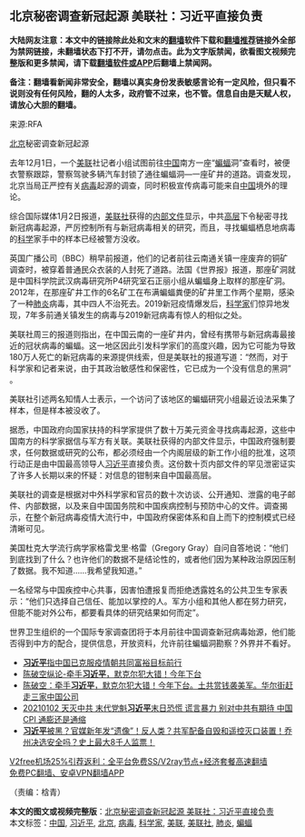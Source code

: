  <h2>北京秘密调查新冠起源 美联社：习近平直接负责</h2> <p class="notice"><b>大陆网友注意：本文中的链接除此处和文末的<a href="https://github.com/bannedbook/fanqiang" >翻墙</a>软件下载和<a href="https://github.com/killgcd/justmysocks/blob/master/README.md">翻墙推荐</a>链接外全部为禁网链接，未翻墙状态下打不开，请勿点击。此为文字版禁闻，欲看图文视频完整版和更多禁闻，请下载<a href="https://github.com/bannedbook/fanqiang">翻墙软件或APP</a>后翻墙上禁闻网。</p><p>备注：翻墙看新闻非常安全，翻墙以真实身份发表敏感言论有一定风险，但只看不说则没有任何风险，翻的人太多，政府管不过来，也不管。信息自由是天赋人权，请放心大胆的翻墙。</b></p>  <div class="entry"> <p>来源:RFA</p> <p><a href="https://www.bannedbook.org/bnews/tag/%e5%8c%97%e4%ba%ac/" class="st_tag internal_tag" rel="tag" title="标签 北京 下的日志">北京</a>秘密调查新冠起源             </p> <p>去年12月1日，一个<a href="https://www.bannedbook.org/bnews/tag/%E7%BE%8E%E8%81%94/" class="st_tag internal_tag" rel="tag" title="标签 美联 下的日志">美联</a>社记者小组试图前往<span class='wp_keywordlink_affiliate'><a href="https://www.bannedbook.org/" title="中国" target="_blank">中国</a></span>南方一座“<a href="https://www.bannedbook.org/bnews/tag/%E8%9D%99%E8%9D%A0/" class="st_tag internal_tag" rel="tag" title="标签 蝙蝠 下的日志">蝙蝠</a>洞”查看时，被便衣警察跟踪，警察驾驶多辆汽车封锁了通往蝙蝠洞&#8212;一座矿井的道路。调查发现，北京当局正严控有关<a href="https://www.bannedbook.org/bnews/tag/%e7%97%85%e6%af%92/" class="st_tag internal_tag" rel="tag" title="标签 病毒 下的日志">病毒</a>起源的调查，同时积极宣传病毒可能来自<a href="https://www.bannedbook.org/bnews/tag/%E4%B8%AD%E5%9B%BD/" class="st_tag internal_tag" rel="tag" title="标签 中国 下的日志">中国</a>境外的理论。</p>  <p>综合国际媒体1月2日报道，<a href="https://www.bannedbook.org/bnews/tag/%E7%BE%8E%E8%81%94%E7%A4%BE/" class="st_tag internal_tag" rel="tag" title="标签 美联社 下的日志">美联社</a>获得的<span class='wp_keywordlink'><a href="https://www.bannedbook.org/forum34/" title="中共内部文件 中共保密文件 解密文件" target="_blank">内部文件</a></span>显示，中共<span class='wp_keywordlink_affiliate'><a href="https://www.bannedbook.org/bnews/ccpdope/" title="中共高层内幕" target="_blank">高层</a></span>下令秘密寻找新冠病毒起源，严厉控制所有与新冠病毒相关的研究，而且，寻找蝙蝠栖息地病毒的<span class='wp_keywordlink'><a href="https://www.bannedbook.org/forum11/topic309.html" title="禁片：“科学”的棍子" target="_blank">科学</a></span>家手中的样本已经被警方没收。</p> <p>英国广播公司（BBC）稍早前报道，他们的记者前往云南通关镇一座废弃的铜矿调查时，被穿着普通民众衣装的人封死了道路。法国《世界报》报道，那座矿洞就是中国科学院武汉病毒研究所P4研究室石正丽小组从蝙蝠身上取样的那座矿洞。2012年，在那座矿井工作的6名矿工在布满蝙蝠粪便的矿井里工作两个星期，感染了一种<a href="https://www.bannedbook.org/bnews/tag/%e8%82%ba%e7%82%8e/" class="st_tag internal_tag" rel="tag" title="标签 肺炎 下的日志">肺炎</a>病毒，其中四人不治死去。2019新冠疫情爆发后，<a href="https://www.bannedbook.org/bnews/tag/%e7%a7%91%e5%ad%a6%e5%ae%b6/" class="st_tag internal_tag" rel="tag" title="标签 科学家 下的日志">科学家</a>们惊异地发现，7年多前通关镇发生的病毒与2019新冠病毒有惊人的相似之处。</p> <p>美联社周三的报道则指出，在中国云南的一座矿井内，曾经有携带与新冠病毒最接近的冠状病毒的蝙蝠。这一地区因此引发科学家们的高度兴趣，因为它可能为导致180万人死亡的新冠病毒的来源提供线索，但是美联社的报道写道：“然而，对于科学家和记者来说，由于其政治敏感性和保密性，它已成为一个没有信息的黑洞” 。</p>  <p>美联社引述两名知情人士表示，一个访问了该地区的蝙蝠研究小组最近设法采集了样本，但是样本被没收了。</p> <p>据悉，中国政府向国家扶持的科学家提供了数十万美元资金寻找病毒起源，这些中国南方的科学家据信与军方有关联。美联社获得的内部文件显示，中国政府强制要求，任何数据或研究的公布，都必须经由一个内阁层级的新工作小组的批准，这项行动正是由中国最高领导人<a href="https://www.bannedbook.org/bnews/tag/%e4%b9%a0%e8%bf%91%e5%b9%b3/" class="st_tag internal_tag" rel="tag" title="标签 习近平 下的日志">习近平</a>直接负责。这份数十页内部文件的罕见泄密证实了许多人长期以来的怀疑：对信息的钳制来自中国最高层。</p> <p>美联社的调查是根据对中外科学家和官员的数十次访谈、公开通知、泄露的电子邮件、内部数据，以及来自中国国务院和中国疾病控制与预防中心的文件。调查揭示，在整个新冠病毒疫情大流行中，中国政府保密体系和自上而下的控制模式已经清晰可见。</p>  <p>美国杜克大学流行病学家格雷戈里·格雷（Gregory Gray）自问自答地说：“他们到底找到了什么？也许他们的数据不是结论性的，或者他们因为某种政治原因压制了数据。我不知道&#8230;&#8230;我希望我知道。”</p> <p>一名经常与中国疾控中心共事，因害怕遭报复而拒绝透露姓名的公共卫生专家表示：“他们只选择自己信任、能加以掌控的人。军方小组和其他人都在努力研究，但能不能对外公布，都要看具体的研究结果如何而定”。</p> <p>世界卫生组织的一个国际专家调查团将于本月前往中国调查新冠病毒始源，他们能否得到中方的配合，提供信息，开放资料，允许前往蝙蝠洞勘察？外界并不看好。</p>  <ul class='op-related-articles' title='相关阅读'> <li><a href='https://www.bannedbook.org/bnews/baitai/20210102/1459833.html' target='_blank'><b>习近平</b>指中国已克服疫情朝共同富裕目标前行</a></li> <li><a href='https://www.bannedbook.org/bnews/taiwannews/20210102/1459813.html' target='_blank'>陈破空纵论-牵手<b>习近平</b>，默克尔犯大错！今年下台</a></li> <li><a href='https://www.bannedbook.org/bnews/cbnews/20210102/1459802.html' target='_blank'>陈破空：牵手<b>习近平</b>，默克尔犯大错！今年下台。土共赏钱袭美军。华尔街赶走三家中国公司</a></li> <li><a href='https://www.bannedbook.org/bnews/bannedvideo/20210102/1459776.html' target='_blank'>20210102 天灭中共 末代党魁<b>习近平</b>末日恐慌  谎言暴力 别对中共有期待 中国CPI 通膨还是通缩</a></li> <li><a href='https://www.bannedbook.org/bnews/cbnews/20210102/1459649.html' target='_blank'><b>习近平</b>被黑？官媒新年发“遗像”！反人类？共军配备自毁和遥控灭口装置！乔州决选安全吗？史上最大8千人监票！</a></li> </ul> <p class="texttj"> <a href="https://github.com/bannedbook/fanqiang/wiki/V2ray%E6%9C%BA%E5%9C%BA" target="_blank">V2free机场25%引荐返利：全平台免费SS/V2ray节点+经济套餐高速翻墙</a><br/> <a href="https://github.com/bannedbook/fanqiang/wiki/%E7%A6%81%E9%97%BB%E7%BD%91%E5%AE%89%E5%8D%93%E7%BF%BB%E5%A2%99%E6%96%B0%E9%97%BBAPP" target="_blank">免费PC翻墙、安卓VPN翻墙APP</a></p><p>（责编：梒青）</p><a name='sharetosocial'></a>       <div><b>本文的图文或视频完整版</b>：<a href='https://www.bannedbook.org/bnews/headline/20210103/1459889.html'>北京秘密调查新冠起源 美联社：习近平直接负责</a></div>  </div><!--END ENTRY--> <div class="postfooter"> <div>本文标签：<a href="https://www.bannedbook.org/bnews/tag/%E4%B8%AD%E5%9B%BD/" rel="tag">中国</a>, <a href="https://www.bannedbook.org/bnews/tag/%e4%b9%a0%e8%bf%91%e5%b9%b3/" rel="tag">习近平</a>, <a href="https://www.bannedbook.org/bnews/tag/%e5%8c%97%e4%ba%ac/" rel="tag">北京</a>, <a href="https://www.bannedbook.org/bnews/tag/%e7%97%85%e6%af%92/" rel="tag">病毒</a>, <a href="https://www.bannedbook.org/bnews/tag/%e7%a7%91%e5%ad%a6%e5%ae%b6/" rel="tag">科学家</a>, <a href="https://www.bannedbook.org/bnews/tag/%E7%BE%8E%E8%81%94/" rel="tag">美联</a>, <a href="https://www.bannedbook.org/bnews/tag/%E7%BE%8E%E8%81%94%E7%A4%BE/" rel="tag">美联社</a>, <a href="https://www.bannedbook.org/bnews/tag/%e8%82%ba%e7%82%8e/" rel="tag">肺炎</a>, <a href="https://www.bannedbook.org/bnews/tag/%E8%9D%99%E8%9D%A0/" rel="tag">蝙蝠</a></div>  </div><!--END POSTFOOTER--> 